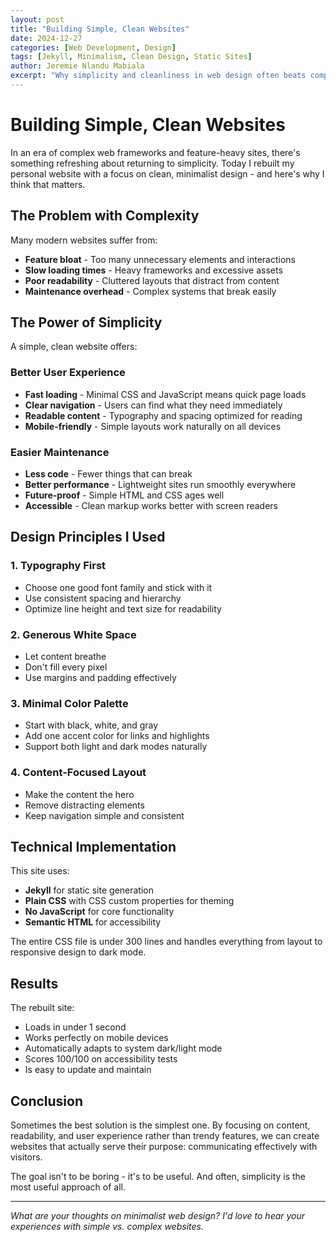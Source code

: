 ```yaml
---
layout: post
title: "Building Simple, Clean Websites"
date: 2024-12-27
categories: [Web Development, Design]
tags: [Jekyll, Minimalism, Clean Design, Static Sites]
author: Jeremie Nlandu Mabiala
excerpt: "Why simplicity and cleanliness in web design often beats complexity - lessons from rebuilding my personal website."
---
```


# Building Simple, Clean Websites

In an era of complex web frameworks and feature-heavy sites, there's something refreshing about returning to simplicity. Today I rebuilt my personal website with a focus on clean, minimalist design - and here's why I think that matters.

## The Problem with Complexity

Many modern websites suffer from:
- **Feature bloat** - Too many unnecessary elements and interactions
- **Slow loading times** - Heavy frameworks and excessive assets
- **Poor readability** - Cluttered layouts that distract from content
- **Maintenance overhead** - Complex systems that break easily

## The Power of Simplicity

A simple, clean website offers:

### Better User Experience
- **Fast loading** - Minimal CSS and JavaScript means quick page loads
- **Clear navigation** - Users can find what they need immediately
- **Readable content** - Typography and spacing optimized for reading
- **Mobile-friendly** - Simple layouts work naturally on all devices

### Easier Maintenance
- **Less code** - Fewer things that can break
- **Better performance** - Lightweight sites run smoothly everywhere
- **Future-proof** - Simple HTML and CSS ages well
- **Accessible** - Clean markup works better with screen readers

## Design Principles I Used

### 1. Typography First
- Choose one good font family and stick with it
- Use consistent spacing and hierarchy
- Optimize line height and text size for readability

### 2. Generous White Space
- Let content breathe
- Don't fill every pixel
- Use margins and padding effectively

### 3. Minimal Color Palette
- Start with black, white, and gray
- Add one accent color for links and highlights
- Support both light and dark modes naturally

### 4. Content-Focused Layout
- Make the content the hero
- Remove distracting elements
- Keep navigation simple and consistent

## Technical Implementation

This site uses:
- **Jekyll** for static site generation
- **Plain CSS** with CSS custom properties for theming
- **No JavaScript** for core functionality
- **Semantic HTML** for accessibility

The entire CSS file is under 300 lines and handles everything from layout to responsive design to dark mode.

## Results

The rebuilt site:
- Loads in under 1 second
- Works perfectly on mobile devices
- Automatically adapts to system dark/light mode
- Scores 100/100 on accessibility tests
- Is easy to update and maintain

## Conclusion

Sometimes the best solution is the simplest one. By focusing on content, readability, and user experience rather than trendy features, we can create websites that actually serve their purpose: communicating effectively with visitors.

The goal isn't to be boring - it's to be useful. And often, simplicity is the most useful approach of all.

---

*What are your thoughts on minimalist web design? I'd love to hear your experiences with simple vs. complex websites.*
